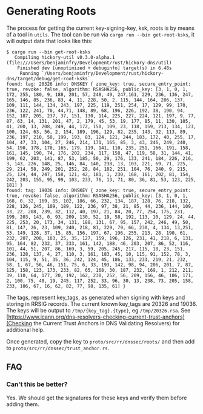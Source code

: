 # Generating Roots

The process for getting the current key-signing-key, ksk, roots is by means of a tool in `utils`. The tool can be run via `cargo run --bin get-root-ksks`, it will output data that looks like this:

```console
$ cargo run --bin get-root-ksks
   Compiling hickory-util v0.3.0-alpha.1 (file:///Users/benjaminfry/Development/rust/hickory-dns/util)
    Finished dev [unoptimized + debuginfo] target(s) in 6.48s
     Running `/Users/benjaminfry/Development/rust/hickory-dns/target/debug/get-root-ksks`
found: tag: 20326 info: DNSKEY { zone_key: true, secure_entry_point: true, revoke: false, algorithm: RSASHA256, public_key: [3, 1, 0, 1, 172, 255, 180, 9, 188, 201, 57, 248, 49, 247,161, 229, 236, 136, 247, 165, 146, 85, 236, 83, 4, 11, 228, 50, 2, 115, 144, 164, 206, 137, 109, 111, 144, 134, 243, 197, 225, 119, 251, 254, 17, 129, 99, 170, 236, 122, 241, 70, 44,71, 148, 89, 68, 196, 226, 192, 38, 190, 94, 152, 187, 205, 237, 37, 151, 130, 114, 225, 227, 224, 121, 197, 9, 77, 87, 63, 14, 131, 201, 47, 2, 179, 45, 53, 19, 177, 85, 11, 130, 105, 41, 200, 13, 208, 249, 44, 172, 150, 109, 23, 118, 159, 213, 134, 123, 100, 124, 63, 56, 2, 154, 189, 196, 129, 82, 235, 143, 32, 113, 89, 236, 197, 210, 50, 199, 193, 83, 124, 121, 244, 183, 172, 40, 255, 17, 104, 47, 33, 104, 27, 246, 214, 171, 165, 85, 3, 43, 246, 249, 240, 54, 190, 178, 170, 165, 179, 119, 141, 110, 235, 251, 166, 191, 158, 161, 145, 190, 74, 176, 202, 234, 117, 158, 47, 119, 58, 31, 144, 41, 199, 62, 203, 141, 87, 53, 185, 50, 29, 176, 133, 241, 184, 226, 216, 3, 143, 226, 148, 25, 146, 84, 140, 238, 13, 103, 221, 69, 71, 225, 29, 214, 58, 249, 201, 252, 28, 84, 102, 251, 104, 76, 240, 9, 215, 25, 124, 44, 247, 158, 121, 42, 181, 1, 230, 168, 161, 202, 81, 154, 242, 203, 155, 95, 99, 103, 233, 76, 13, 71, 80, 36, 81, 53, 123, 225, 181] }
found: tag: 19036 info: DNSKEY { zone_key: true, secure_entry_point: true, revoke: false, algorithm: RSASHA256, public_key: [3, 1, 0, 1, 168, 0, 32, 169, 85, 102, 186, 66, 232, 134, 187, 128, 76, 218, 132, 228, 126, 245, 109, 189, 122, 236, 97, 38, 21, 85, 44, 236, 144, 109, 33, 22, 208, 239, 32, 112, 40, 197, 21, 84, 20, 77, 254, 175, 231, 199, 203, 143, 0, 93, 209, 130, 52, 19, 58, 192, 113, 10, 129, 24, 44, 225, 253, 20, 173, 34, 131, 188, 131, 67, 95, 157, 242, 246, 49, 50, 81, 147, 26, 23, 109, 240, 218, 81, 229, 79, 66, 230, 4, 134, 13,251, 53, 149, 128, 37, 15, 85, 156, 197, 67, 196, 255, 213, 28, 190, 61, 232, 207, 208, 103, 25, 35, 127, 159, 196, 126, 231, 41, 218, 6, 131, 95, 164, 82, 232, 37, 233, 161, 142, 188, 46, 203, 207, 86, 52, 116, 101, 44, 51, 207, 86, 169, 3, 59, 205, 245, 217, 115, 18, 23, 151, 236, 128, 137, 4, 27, 110, 3, 161, 183, 45, 10, 115, 91, 152, 78, 3, 104, 115, 9, 51, 35, 36, 242, 124, 45, 186, 133, 233, 219, 21, 232, 58, 1, 67, 56, 46, 151, 75, 6, 33, 193, 142, 98, 94, 206, 201, 7, 87, 125, 158, 123, 173, 233, 82, 65, 168, 30, 187, 232, 169, 1, 212, 211, 39, 110, 64, 177, 20, 192, 162, 230, 252, 56, 209, 156, 46, 106, 171, 2, 100, 75, 40, 19, 245, 117, 252, 33, 96, 30, 13, 238, 73, 205, 158, 233, 106, 67, 16, 62, 82, 77, 98, 135, 61] }
```

The tags, represent key_tags, as generated when signing with keys and storing in RRSIG records. The current known key_tags are 20326 and 19036. The keys will be output to `/tmp/{key_tag}.{type}`, eg `/tmp/20326.rsa`. See [https://www.icann.org/dns-resolvers-checking-current-trust-anchors](Checking the Current Trust Anchors in DNS Validating Resolvers) for additional help.

Once generated, copy the key to `proto/src/rr/dnssec/roots/` and then add to `proto/src/rr/dnssec/trust_anchor.rs`.

## FAQ

### Can't this be better?

Yes. We should get the signatures for these keys and verify them before adding them.